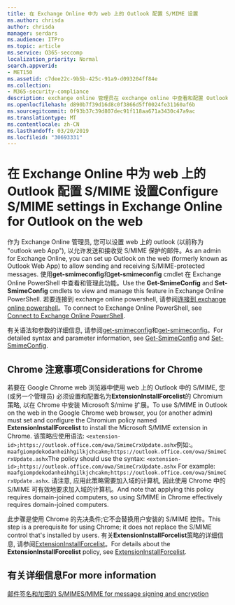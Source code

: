 ```yaml
---
title: 在 Exchange Online 中为 web 上的 Outlook 配置 S/MIME 设置
ms.author: chrisda
author: chrisda
manager: serdars
ms.audience: ITPro
ms.topic: article
ms.service: O365-seccomp
localization_priority: Normal
search.appverid:
- MET150
ms.assetid: c7dee22c-9b5b-425c-91a9-d093204ff84e
ms.collection:
- M365-security-compliance
description: exchange online 管理员在 exchange online 中查看和配置 Outlook 网页中的 S/MIME 设置时需要执行的操作的简短说明。
ms.openlocfilehash: d890b7f39d16d8c0f3866d5ff0024fe31160af6b
ms.sourcegitcommit: 0f93b37c39d807dec91f118aa671a3430c47a9ac
ms.translationtype: MT
ms.contentlocale: zh-CN
ms.lasthandoff: 03/20/2019
ms.locfileid: "30693331"
---
```

# <a name="configure-smime-settings-in-exchange-online-for-outlook-on-the-web"></a><span data-ttu-id="357ae-103">在 Exchange Online 中为 web 上的 Outlook 配置 S/MIME 设置</span><span class="sxs-lookup"><span data-stu-id="357ae-103">Configure S/MIME settings in Exchange Online for Outlook on the web</span></span>

<span data-ttu-id="357ae-104">作为 Exchange Online 管理员, 您可以设置 web 上的 outlook (以前称为 "outlook web App"), 以允许发送和接收受 S/MIME 保护的邮件。</span><span class="sxs-lookup"><span data-stu-id="357ae-104">As an admin for Exchange Online, you can set up Outlook on the web (formerly known as Outlook Web App) to allow sending and receiving S/MIME-protected messages.</span></span> <span data-ttu-id="357ae-105">使用**get-smimeconfig**和**get-smimeconfig** cmdlet 在 Exchange Online PowerShell 中查看和管理此功能。</span><span class="sxs-lookup"><span data-stu-id="357ae-105">Use the **Get-SmimeConfig** and **Set-SmimeConfig** cmdlets to view and manage this feature in Exchange Online PowerShell.</span></span> <span data-ttu-id="357ae-106">若要连接到 exchange online powershell, 请参阅[连接到 exchange online powershell](https://go.microsoft.com/fwlink/p/?linkid=396554)。</span><span class="sxs-lookup"><span data-stu-id="357ae-106">To connect to Exchange Online PowerShell, see [Connect to Exchange Online PowerShell](https://go.microsoft.com/fwlink/p/?linkid=396554).</span></span>

<span data-ttu-id="357ae-107">有关语法和参数的详细信息, 请参阅[get-smimeconfig](http://technet.microsoft.com/library/4b29fa89-0840-4fe9-8885-019fcef2e02b.aspx)和[get-smimeconfig](http://technet.microsoft.com/library/de357ce0-8143-4c36-8032-026292fc63f0.aspx)。</span><span class="sxs-lookup"><span data-stu-id="357ae-107">For detailed syntax and parameter information, see [Get-SmimeConfig](http://technet.microsoft.com/library/4b29fa89-0840-4fe9-8885-019fcef2e02b.aspx) and [Set-SmimeConfig](http://technet.microsoft.com/library/de357ce0-8143-4c36-8032-026292fc63f0.aspx).</span></span>

## <a name="considerations-for-chrome"></a><span data-ttu-id="357ae-108">Chrome 注意事项</span><span class="sxs-lookup"><span data-stu-id="357ae-108">Considerations for Chrome</span></span>

<span data-ttu-id="357ae-109">若要在 Google Chrome web 浏览器中使用 web 上的 Outlook 中的 S/MIME, 您 (或另一个管理员) 必须设置和配置名为**ExtensionInstallForcelist**的 Chromium 策略, 以在 Chrome 中安装 Microsoft S/mime 扩展。</span><span class="sxs-lookup"><span data-stu-id="357ae-109">To use S/MIME in Outlook on the web in the Google Chrome web browser, you (or another admin) must set and configure the Chromium policy named **ExtensionInstallForcelist** to install the Microsoft S/MIME extension in Chrome.</span></span> <span data-ttu-id="357ae-110">该策略应使用语法: `<extension-id>;https://outlook.office.com/owa/SmimeCrxUpdate.ashx`例如:。 `maafgiompdekodanheihhgilkjchcakm;https://outlook.office.com/owa/SmimeCrxUpdate.ashx`</span><span class="sxs-lookup"><span data-stu-id="357ae-110">The policy should use the syntax: `<extension-id>;https://outlook.office.com/owa/SmimeCrxUpdate.ashx` For example: `maafgiompdekodanheihhgilkjchcakm;https://outlook.office.com/owa/SmimeCrxUpdate.ashx`.</span></span> <span data-ttu-id="357ae-111">请注意, 应用此策略需要加入域的计算机, 因此使用 Chrome 中的 S/MIME 可有效地要求加入域的计算机。</span><span class="sxs-lookup"><span data-stu-id="357ae-111">And note that applying this policy requires domain-joined computers, so using S/MIME in Chrome effectively requires domain-joined computers.</span></span>

<span data-ttu-id="357ae-112">此步骤是使用 Chrome 的先决条件;它不会替换用户安装的 S/MIME 控件。</span><span class="sxs-lookup"><span data-stu-id="357ae-112">This step is a prerequisite for using Chrome; it does not replace the S/MIME control that's installed by users.</span></span> <span data-ttu-id="357ae-113">有关**ExtensionInstallForcelist**策略的详细信息, 请参阅[ExtensionInstallForcelist](http://dev.chromium.org/administrators/policy-list-3#ExtensionInstallForcelist)。</span><span class="sxs-lookup"><span data-stu-id="357ae-113">For details about the **ExtensionInstallForcelist** policy, see [ExtensionInstallForcelist](http://dev.chromium.org/administrators/policy-list-3#ExtensionInstallForcelist).</span></span>

## <a name="for-more-information"></a><span data-ttu-id="357ae-114">有关详细信息</span><span class="sxs-lookup"><span data-stu-id="357ae-114">For more information</span></span>

[<span data-ttu-id="357ae-115">邮件签名和加密的 S/MIME</span><span class="sxs-lookup"><span data-stu-id="357ae-115">S/MIME for message signing and encryption</span></span>](s-mime-for-message-signing-and-encryption.md)
